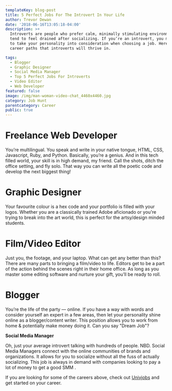 ```yaml
---
templateKey: blog-post
title: 5 Perfect Jobs For The Introvert In Your Life
author: Trevor Dewan
date: '2018-06-16T13:05:18-04:00'
description: >+
  Introverts are people who prefer calm, minimally stimulating environments and
  tend to feel drained after socializing. If you’re an introvert, you may need
  to take your personality into consideration when choosing a job. Here are 5
  career paths that introverts will thrive in. 

tags:
  - Blogger
  - Graphic Designer
  - Social Media Manager
  - Top 5 Perfect Jobs For Introverts
  - Video Editor
  - Web Developer
featured: false
image: /img/man-woman-video-chat_4460x4460.jpg
category: Job Hunt
parentcategory: Career
public: true
---
```

# Freelance Web Developer

You’re multilingual. You speak and write in your native tongue, HTML, CSS, Javascript, Ruby, and Python. Basically, you’re a genius. And in this tech filled world, your skill is in high demand, my friend. Call the shots, ditch the office setting, and fly solo. That way you can write all the poetic code and develop the next biggest thing!

# Graphic Designer

Your favourite colour is a hex code and your portfolio is filled with your logos. Whether you are a classically trained Adobe aficionado or you're trying to break into the art world, this is perfect for the artsy/design minded students.

# Film/Video Editor

Just you, the footage, and your laptop. What can get any better than this? There are many parts to bringing a film/video to life. Editors get to be a part of the action behind the scenes right in their home office. As long as you master some editing software and nurture your gift, you’ll be ready to roll.

# Blogger

You’re the life of the party — online. If you have a way with words and consider yourself an expert in a few areas, then let your personality shine online as a blogger/content writer. This position allows you to work from home & potentially make money doing it. Can you say "Dream Job"?

**Social Media Manager**

Oh, just your average introvert talking with hundreds of people. NBD. Social Media Managers connect with the online communities of brands and organizations. It allows for you to socialize without all the fuss of actually socializing. This job is always in demand with companies looking to pay a lot of money to get a good SMM .



If you are looking for some of the careers above, check out [Univjobs](https://univjobs.ca/) and get started on your career.
